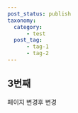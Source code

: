 ```yaml
---
post_status: publish
taxonomy:
  category:
      - test
  post_tag:
      - tag-1
      - tag-2
---
```

## 3번째
페이지 변경후 변경